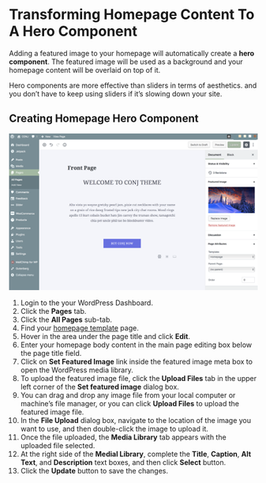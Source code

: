 # Transforming Homepage Content To A Hero Component

Adding a featured image to your homepage will automatically create a **hero component**. The featured image will be used as a background and your homepage content will be overlaid on top of it.

Hero components are more effective than sliders in terms of aesthetics. and you don’t have to keep using sliders if it’s slowing down your site.

## Creating Homepage Hero Component

![Creating Homepage Hero Component](img/creating-homepage-hero-component.png)

1. Login to the your WordPress Dashboard.
2. Click the **Pages** tab.
3. Click the **All Pages** sub-tab.
4. Find your [homepage template](create-and-set-static-homepage?id=create-homepage-template) page.
5. Hover in the area under the page title and click **Edit**.
6. Enter your homepage body content in the main page editing box below the page title field.
7. Click on **Set Featured Image** link inside the featured image meta box to open the WordPress media library.
8. To upload the featured image file, click the **Upload Files** tab in the upper left corner of the **Set featured image** dialog box.
9. You can drag and drop any image file from your local computer or machine’s file manager, or you can click **Upload Files** to upload the featured image file.
10. In the **File Upload** dialog box, navigate to the location of the image you want to use, and then double-click the image to upload it.
11. Once the file uploaded, the **Media Library** tab appears with the uploaded file selected.
12. At the right side of the **Medial Library**, complete the **Title**, **Caption**, **Alt Text**, and **Description** text boxes, and then click **Select** button.
13. Click the **Update** button to save the changes.
